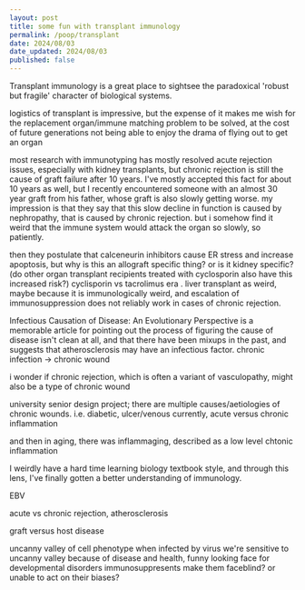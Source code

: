 ```yaml
---
layout: post
title: some fun with transplant immunology
permalink: /poop/transplant
date: 2024/08/03
date_updated: 2024/08/03
published: false
---
```


Transplant immunology is a great place to sightsee the paradoxical 'robust but fragile' character of biological systems.

logistics of transplant is impressive, but the expense of it makes me wish for the replacement organ/immune matching problem to be solved, at the cost of future generations not being able to enjoy the drama of flying out to get an organ

most research with immunotyping has mostly resolved acute rejection issues, especially with kidney transplants, but chronic rejection is still the cause of graft failure after 10 years.
I've mostly accepted this fact for about 10 years as well, but I recently encountered someone with an almost 30 year graft from his father, whose graft is also slowly getting worse. my impression is that they say that this slow decline in function is caused by nephropathy, that is caused by chronic rejection. but i somehow find it weird that the immune system would attack the organ so slowly, so patiently.

then they postulate that calceneurin inhibitors cause ER stress and increase apoptosis, but why is this an allograft specific thing? or is it kidney specific? (do other organ transplant recipients treated with cyclosporin also have this increased risk?) cyclisporin vs tacrolimus era
.
liver transplant as weird, maybe because it is immunologically weird, and escalation of immunosuppression does not reliably work in cases of chronic rejection. 

Infectious Causation of Disease: An Evolutionary Perspective is a memorable article for pointing out the process of figuring the cause of disease isn't clean at all, and that there have been mixups in the past, and suggests that atherosclerosis may have an infectious factor. chronic infection -> chronic wound

i wonder if chronic rejection, which is often a variant of vasculopathy, might also be a type of chronic wound

university senior design project; there are multiple causes/aetiologies of chronic wounds. i.e. diabetic, ulcer/venous
currently, acute versus chronic inflammation

and then in aging, there was inflammaging, described as a low level chtonic inflammation

I weirdly have a hard time learning biology textbook style, and through this lens, I've finally gotten a better understanding of immunology.




EBV


acute vs chronic rejection, atherosclerosis

graft versus host disease

uncanny valley of cell phenotype when infected by virus
we're sensitive to uncanny valley because of disease and health, funny looking face for developmental disorders
immunosuppresents make them faceblind? or unable to act on their biases?
